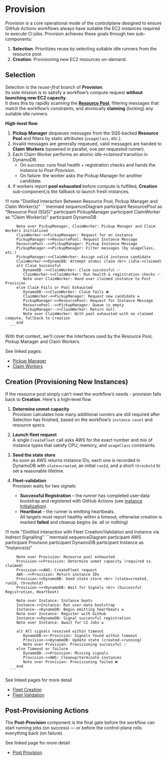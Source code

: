 # Provision

Provision is a core operational mode of the controlplane designed to ensure GitHub Actions workflows always have suitable the EC2 instances required to execute CI jobs. Provision achieves these goals through two sub-components:

1. **Selection**: Prioritizes reuse by selecting suitable idle runners from the resource pool.
2. **Creation**: Provisioning new EC2 resources on-demand.

<!-- ☀️ -->

## Selection

Selection is the *reuse-first* branch of **Provision**.  
Its sole mission is to satisfy a workflow’s compute request **without launching new EC2 capacity**.  
It does this by rapidly scanning the [**Resource Pool**](../resource-pool.md), filtering messages that match the workflow’s constraints, and atomically **claiming** (locking) any suitable idle runners.

**High‑level flow**

1. **Pickup Manager** dequeues messages from the SQS‑backed **Resource Pool** and filters by static attributes (`usageClass`, etc.).
2. Invalid messages are generally requeued, valid messages are handed to **Claim Workers** (spawned in parallel, one per requested runner).
3. Each Claim Worker performs an atomic *idle->claimed* transition in DynamoDB.  
    - On success: runs final health + registration checks and hands the instance to *Post-Provision*.  
    - On failure: the worker asks the Pickup Manager for another candidate.
4. If workers report **pool exhausted** before compute is fulfilled, **Creation** sub‑component,is the fallback to launch fresh instances.

!!! note "Distilled Interaction Between Resource Pool, Pickup Manager and Claim Worker(s)"
      ```mermaid
      sequenceDiagram
         participant ResourcePool as "Resource Pool (SQS)"
         participant PickupManager
         participant ClaimWorker as "Claim Worker(s)"
         participant DynamoDB

         Note over PickupManager, ClaimWorker: Pickup Manager and Claim Workers Initialized
         ClaimWorker->>PickupManager: Request for an instance
         PickupManager->>ResourcePool: Request Instance Message
         ResourcePool-->>PickupManager: Pickup Instance Message
         PickupManager->>PickupManager: Filter messages (by usageClass, etc.)
         PickupManager->>ClaimWorker: Assign valid instance candidate
         ClaimWorker->>DynamoDB: Attempt atomic claim <br> (idle->claimed)
         alt Claim Successful
            DynamoDB-->>ClaimWorker: Claim successful ✅
            ClaimWorker->>ClaimWorker: Run health & registration checks ✅
            Note over ClaimWorker: Hand over claimed instance to Post Provision
         else Claim Fails or Pool Exhausted
            DynamoDB-->>ClaimWorker: Claim fails ❌
            ClaimWorker->>PickupManager: Request new candidate ♻️
            PickupManager->>ResourcePool: Request for Instance Message
            ResourcePool-->>PickupManager: Queue is empty
            PickupManager-->>ClaimWorker: Return null 
            Note over ClaimWorker: With pool exhausted with no claimed compute, fallback to Creation
         end
      ```

With that context, we'll cover the interfaces used by the Resource Pool, Pickup Manager and Claim Workers.

See linked pages:

- [Pickup Manager](./selection/pickup-manager.md)
- [Claim Workers](./selection/claim-workers.md)

<!-- ☀️ -->

## Creation (Provisioning New Instances)

If the resource pool simply can’t meet the workflow’s needs - provision falls back to **Creation**. Here's a high‑level flow

1. **Determine unmet capacity**  
   Provision calculates how many additional runners are still required after Selection has finished, based on the workflow’s `instance-count` and resource specs.

2. **Launch fleet request**  
   A single `CreateFleet` call asks AWS for the exact number and mix of instance types that satisfy CPU, memory, and `usageClass` constraints.

3. **Seed the state store**  
   As soon as AWS returns instance IDs, each one is recorded in DynamoDB with `state=created`, an initial `runId`, and a short `threshold` to set a reasonable lifetime.

4. **Fleet‑validation**  
   Provision waits for two signals:  
      - **Successful Registration** – the runner has completed user‑data bootstrap and registered with GitHub Actions (see [Instance Initialization](../instance-initialization.md)).  
      - **Heartbeat** – the runner is emitting heartbeats.  
   All targets must report healthy within a timeout; otherwise creation is marked **failed** and cleanup begins (ie. all or nothing)

!!! note "Distilled interaction with Fleet Creation/Validation and Instance via Indirect Signalling"
      ```mermaid
      sequenceDiagram
         participant AWS
         participant Provision
         participant DynamoDB
         participant Instance as "Instance(s)"

         Note over Provision: Resource pool exhausted
         Provision->>Provision: Determine unmet capacity (required vs. claimed)
         Provision->>AWS: CreateFleet request
         AWS-->>Provision: Return instance IDs
         Provision->>DynamoDB: Seed state store <br> (state=created, runId, threshold)
         Provision->>+DynamoDB: Wait for Signals <br> (Successful Registration, Heartbeat)

         Note over Instance: Instance boots
         Instance->>Instance: Run user-data bootstrap
         Instance-->DynamoDB: Begin emitting heartbeats ♻️ 
         Note over Instance: Register with Github
         Instance->>DynamoDB: Signal successful registration
         Note over Instance: Await for CI Jobs ♻️
         
         alt All signals received within timeout
            DynamoDB->>-Provision: Signals found within timeout
            Provision->>DynamoDB: Update state (created->running)
            Note over Provision: Provisioning successful ✅
         else Timeout or failure
            DynamoDB-->>Provision: Missing signals
            Provision->>AWS: Cleanup/terminate instances
            Note over Provision: Provisioning failed ❌
         end
      ```

See linked pages for more detail

- [Fleet Creation](./creation/fleet-creation.md)
- [Fleet Validation](./creation/fleet-validation.md)

<!-- ☀️ -->

## Post-Provisioning Actions

The **Post-Provision** component is the final gate before the workflow can start running jobs (on success) — or before the control-plane rolls everything back (on failure).  

See linked page for more detail:

- [Post Provision](./post-provision.md)

<!-- ☀️ -->
